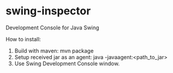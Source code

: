 swing-inspector
===============

Development Console for Java Swing

How to install:

1. Build with maven: mvn package
2. Setup received jar as an agent: java -javaagent:<path_to_jar> <your other options>
3. Use Swing Development Console window.